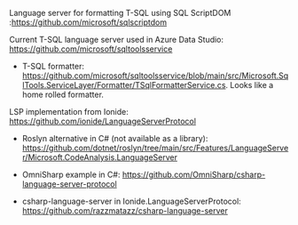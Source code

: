 Language server for formatting T-SQL using SQL ScriptDOM :https://github.com/microsoft/sqlscriptdom

Current T-SQL language server used in Azure Data Studio: https://github.com/microsoft/sqltoolsservice

* T-SQL formatter: https://github.com/microsoft/sqltoolsservice/blob/main/src/Microsoft.SqlTools.ServiceLayer/Formatter/TSqlFormatterService.cs. Looks like a home rolled formatter.

LSP implementation from Ionide: https://github.com/ionide/LanguageServerProtocol

* Roslyn alternative in C# (not available as a library): https://github.com/dotnet/roslyn/tree/main/src/Features/LanguageServer/Microsoft.CodeAnalysis.LanguageServer
* OmniSharp example in C#: https://github.com/OmniSharp/csharp-language-server-protocol

* csharp-language-server in Ionide.LanguageServerProtocol: https://github.com/razzmatazz/csharp-language-server
